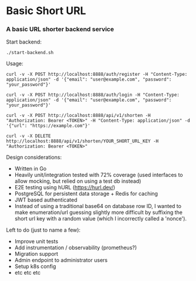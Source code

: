 # Basic Short URL

### A basic URL shorter backend service

Start backend:

`./start-backend.sh`

Usage:

`curl -v -X POST http://localhost:8888/auth/register -H "Content-Type: application/json" -d '{"email": "user@example.com", "password": "your_password"}'`

`curl -v -X POST http://localhost:8888/auth/login -H "Content-Type: application/json" -d '{"email": "user@example.com", "password": "your_password"}'`

`curl -v -X POST http://localhost:8888/api/v1/shorten -H "Authorization: Bearer <TOKEN>" -H "Content-Type: application/json" -d '{"url": "https://example.com"}'`

`curl -v -X DELETE http://localhost:8888/api/v1/shorten/YOUR_SHORT_URL_KEY -H "Authorization: Bearer <TOKEN>"`

Design considerations:

* Written in Go
* Heavily unit/integration tested with 72% coverage (used interfaces to allow mocking, but relied on using a test db instead)
* E2E testing using hURL (https://hurl.dev/)
* PostgreSQL for persistent data storage + Redis for caching
* JWT based authenticated
* Instead of using a traditional base64 on database row ID, I wanted to make enumeration/url guessing slightly more difficult by suffixing the short url key with a random value (which I incorrectly called a 'nonce').  

Left to do (just to name a few):

* Improve unit tests
* Add instrumentation / observability (prometheus?)
* Migration support
* Admin endpoint to administrator users
* Setup k8s config
* etc etc etc